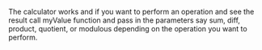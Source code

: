 The calculator works and if you want to perform an operation and see the result call myValue function and pass in the parameters say sum, diff, product, quotient, or modulous depending on the operation you want to perform.